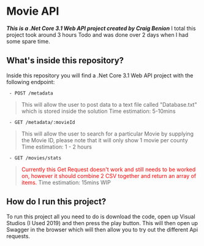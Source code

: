 # Movie API
***This is a .Net Core 3.1 Web API project created by Craig Benion*** 
I total this project took around 3 hours Todo and was done over 2 days when I had some spare time.

## What's inside this repository?
Inside this repository you will find a .Net Core 3.1 Web API project with the following endpoint:

     - POST /metadata  

> This will allow the user to post data to a text file called "Database.txt" which is stored inside the solution
Time estimation: 5-10mins

     - GET /metadata/:movieId 

> This will allow the user to search for a particular Movie by supplying the Movie ID, please note that it will only show 1 movie per county
> Time estimation: 1 - 2 hours

     - GET /movies/stats 

> <Font color ="red"> Currently this Get Request doesn't work and still needs to be worked on, however it should combine 2 CSV together and return an array of items. </Font>
> Time estimation: 15mins WIP


## How do I run this project?
To run this project all you need to do is download the code, open up Visual Studios (I Used 2019) and then press the play button.
This will then open up Swagger in the browser which will then allow you to try out the different Api requests.
